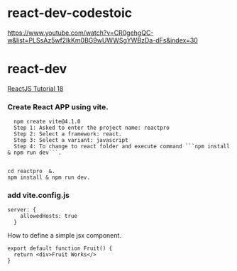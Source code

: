 # react-dev-codestoic

https://www.youtube.com/watch?v=CR0gehgQC-w&list=PLSsAz5wf2lkKm0BG9wUWWSgYWBzDa-dFs&index=30

# react-dev
[ReactJS Tutorial 18](https://www.youtube.com/watch?v=MHn66JJH5zs&list=PLSsAz5wf2lkKm0BG9wUWWSgYWBzDa-dFs)

### Create React APP using vite.  
      npm create vite@4.1.0  
      Step 1: Asked to enter the project name: reactpro    
      Step 2: Select a framework: react. 
      Step 3: Select a variant: javascript  
      Step 4: To change to react folder and execute command ```npm install & npm run dev```.  

```

cd reactpro  &. 
npm install & npm run dev. 

```
### add vite.config.js

```
server: {
    allowedHosts: true
  }
```

How to define a simple jsx component.  
```
export default function Fruit() {
  return <div>Fruit Works</>
}


